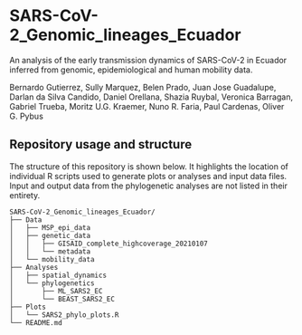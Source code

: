 # SARS-CoV-2_Genomic_lineages_Ecuador
An analysis of the early transmission dynamics of SARS-CoV-2 in Ecuador inferred from genomic, epidemiological and human mobility data.

Bernardo Gutierrez, Sully Marquez, Belen Prado, Juan Jose Guadalupe, Darlan da Silva Candido, Daniel Orellana, Shazia Ruybal, Veronica Barragan, Gabriel Trueba, Moritz U.G. Kraemer, Nuno R. Faria, Paul Cardenas, Oliver G. Pybus

## Repository usage and structure

The structure of this repository is shown below. It highlights the location of individual R scripts used to generate plots or analyses and input data files. Input and output data from the phylogenetic analyses are not listed in their entirety.

```
SARS-CoV-2_Genomic_lineages_Ecuador/
├── Data
│   ├── MSP_epi_data
│   ├── genetic_data
│   │   ├── GISAID_complete_highcoverage_20210107
│   │   └── metadata
│   └── mobility_data
├── Analyses
│   ├── spatial_dynamics
│   └── phylogenetics
│       ├── ML_SARS2_EC
│       └── BEAST_SARS2_EC
├── Plots
│   └── SARS2_phylo_plots.R
└── README.md
```
